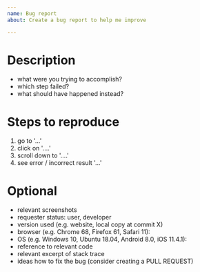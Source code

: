 ```yaml
---
name: Bug report
about: Create a bug report to help me improve

---
```


# Description

- what were you trying to accomplish?
- which step failed?
- what should have happened instead?

# Steps to reproduce

1. go to '...'
1. click on '....'
1. scroll down to '....'
1. see error / incorrect result '...'

# Optional

- relevant screenshots
- requester status: user, developer
- version used (e.g. website, local copy at commit X)
- browser (e.g. Chrome 68, Firefox 61, Safari 11):
- OS (e.g. Windows 10, Ubuntu 18.04, Android 8.0, iOS 11.4.1):
- reference to relevant code
- relevant excerpt of stack trace
- ideas how to fix the bug (consider creating a PULL REQUEST)
